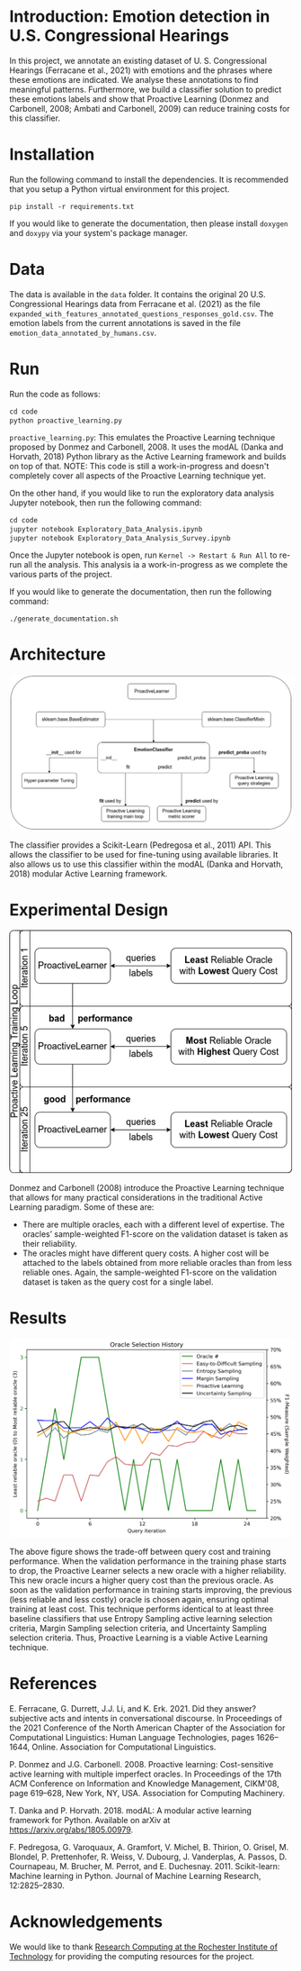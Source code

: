 # Introduction: Emotion detection in U.S. Congressional Hearings

In this project, we annotate an existing dataset of U. S. Congressional Hearings (Ferracane et al., 2021) with emotions and the phrases where these emotions are indicated. We analyse these annotations to find meaningful patterns. Furthermore, we build a classifier solution to predict these emotions labels and show that Proactive Learning (Donmez and Carbonell, 2008; Ambati and Carbonell, 2009) can reduce training costs for this classifier.


# Installation

Run the following command to install the dependencies. It is recommended that you setup
a Python virtual environment for this project.

```commandline
pip install -r requirements.txt
```

If you would like to generate the documentation, then please install `doxygen` and `doxypy`
via your system's package manager.


# Data

The data is available in the `data` folder. It contains the original
20 U.S. Congressional Hearings data from Ferracane et al. (2021) as the file
`expanded_with_features_annotated_questions_responses_gold.csv`. The emotion
labels from the current annotations is saved in the file
`emotion_data_annotated_by_humans.csv`.


# Run

Run the code as follows:

```commandline
cd code
python proactive_learning.py
```

`proactive_learning.py`: This emulates the Proactive Learning technique proposed by
                         Donmez and Carbonell, 2008. It uses the modAL (Danka and Horvath, 2018)
                         Python library as the Active Learning framework and builds on top of that.
                         NOTE: This code is still a work-in-progress and doesn't completely 
                         cover all aspects of the Proactive Learning technique yet.

On the other hand, if you would like to run the exploratory data analysis Jupyter notebook, then
run the following command:

```commandline
cd code
jupyter notebook Exploratory_Data_Analysis.ipynb
jupyter notebook Exploratory_Data_Analysis_Survey.ipynb
```

Once the Jupyter notebook is open, run `Kernel -> Restart & Run All` to re-run all the analysis.
This analysis ia a work-in-progress as we complete the various parts of the project.

If you would like to generate the documentation, then run the following command:

```commandline
./generate_documentation.sh
```


# Architecture

![Architecture of the underlying Proactive Learner](Architecture_Diagram_Proactive_Learner.png 'Proactive Learner Architecture')

The classifier provides a Scikit-Learn (Pedregosa et al., 2011) API. This allows the classifier to be used for fine-tuning using available libraries. It also allows us to use this classifier within the modAL (Danka and Horvath, 2018) modular Active Learning framework.


# Experimental Design

![Experimental Design Methodology for the Proactive Learning experiment](Experiment_Design_Diagram_Proactive_Learner.png 'Experimental Design Methodology for the Proactive Learning experiment')

Donmez and Carbonell (2008) introduce the Proactive Learning technique that allows for many practical considerations in the traditional Active Learning paradigm. Some of these are:

* There are multiple oracles, each with a different level of expertise. The oracles’ sample-weighted F1-score on the validation dataset is taken as their reliability.
* The oracles might have different query costs. A higher cost will be attached to the labels obtained from more reliable oracles than from less reliable ones. Again, the sample-weighted F1-score on the validation dataset is taken as the query cost for a single label.


# Results

![Results from the Proactive Learning experiment](results.png 'Results')

The above figure shows the trade-off between query cost and training performance. When the validation performance in the training phase starts to drop, the Proactive Learner selects a new oracle with a higher reliability. This new oracle incurs a higher query cost than the previous oracle. As soon as the validation performance in training starts improving, the previous (less reliable and less costly) oracle
is chosen again, ensuring optimal training at least cost. This technique performs identical to at least three baseline classifiers that use Entropy Sampling active learning selection criteria, Margin Sampling selection criteria, and Uncertainty Sampling selection criteria. Thus, Proactive Learning is a viable Active Learning technique.


# References

E. Ferracane, G. Durrett, J.J. Li, and K. Erk. 2021. Did they answer? subjective acts and intents in conversational discourse. In Proceedings of the 2021 Conference of the North American Chapter of the Association for Computational Linguistics: Human Language Technologies, pages 1626–1644, Online. Association for Computational Linguistics.

P. Donmez and J.G. Carbonell. 2008. Proactive learning: Cost-sensitive active learning with multiple imperfect oracles. In Proceedings of the 17th ACM Conference on Information and Knowledge Management, CIKM'08, page 619–628, New York, NY, USA. Association for Computing Machinery.

T. Danka and P. Horvath. 2018. modAL: A modular active learning framework for Python. Available on arXiv at https://arxiv.org/abs/1805.00979.

F. Pedregosa, G. Varoquaux, A. Gramfort, V. Michel, B. Thirion, O. Grisel, M. Blondel, P. Prettenhofer, R. Weiss, V. Dubourg, J. Vanderplas, A. Passos, D. Cournapeau, M. Brucher, M. Perrot, and E. Duchesnay. 2011. Scikit-learn: Machine learning in Python. Journal of Machine Learning Research, 12:2825–2830.


# Acknowledgements

We would like to thank [Research Computing at the Rochester Institute of Technology](https://doi.org/10.34788/0S3G-QD15) for providing the computing resources for the project.
